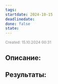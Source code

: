 ```yaml
---
tags: 
startdate: 2024-10-15
deadlinedate: 
done: false
state:
---
```

<span style="font-size:12px; color:#888888;">Created: 15.10.2024 00:31</span>

## Описание:


## Результаты:


